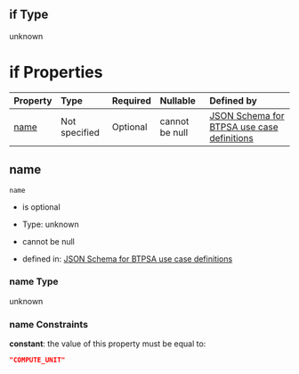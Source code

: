 ## if Type

unknown

# if Properties

| Property      | Type          | Required | Nullable       | Defined by                                                                                                                                                                                                        |
| :------------ | :------------ | :------- | :------------- | :---------------------------------------------------------------------------------------------------------------------------------------------------------------------------------------------------------------- |
| [name](#name) | Not specified | Optional | cannot be null | [JSON Schema for BTPSA use case definitions](btpsa-usecase-properties-services-items-allof-1-then-allof-21-if-properties-name.md "undefined#/properties/services/items/allOf/1/then/allOf/21/if/properties/name") |

## name



`name`

*   is optional

*   Type: unknown

*   cannot be null

*   defined in: [JSON Schema for BTPSA use case definitions](btpsa-usecase-properties-services-items-allof-1-then-allof-21-if-properties-name.md "undefined#/properties/services/items/allOf/1/then/allOf/21/if/properties/name")

### name Type

unknown

### name Constraints

**constant**: the value of this property must be equal to:

```json
"COMPUTE_UNIT"
```
